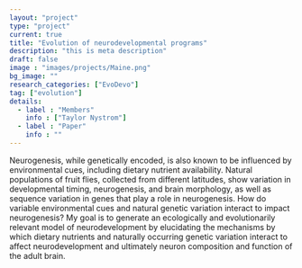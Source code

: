 ```yaml
---
layout: "project"
type: "project"
current: true
title: "Evolution of neurodevelopmental programs"
description: "this is meta description"
draft: false
image : "images/projects/Maine.png"
bg_image: ""
research_categories: ["EvoDevo"]
tag: ["evolution"]
details:
  - label : "Members"
    info : ["Taylor Nystrom"]
  - label : "Paper"
    info : ""
---
```

Neurogenesis, while genetically encoded, is also known to be influenced by environmental cues, including dietary nutrient availability. Natural populations of fruit flies, collected from different latitudes, show variation in developmental timing, neurogenesis, and brain morphology, as well as sequence variation in genes that play a role in neurogenesis. How do variable environmental cues and natural genetic variation interact to impact neurogenesis? My goal is to generate an ecologically and evolutionarily relevant model of neurodevelopment by elucidating the mechanisms by which dietary nutrients and naturally occurring genetic variation interact to affect neurodevelopment and ultimately neuron composition and function of the adult brain. 

